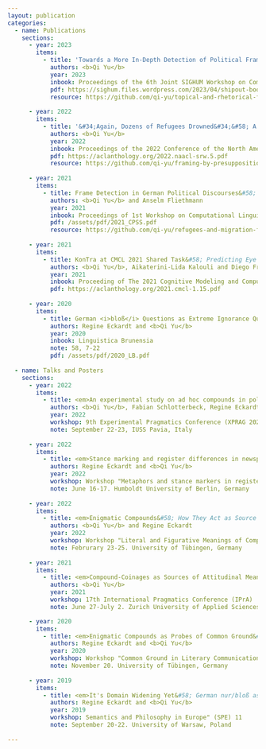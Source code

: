 ```yaml
---
layout: publication
categories:
  - name: Publications
    sections: 
      - year: 2023 
        items:
          - title: 'Towards a More In-Depth Detection of Political Framing' 
            authors: <b>Qi Yu</b>
            year: 2023
            inbook: Proceedings of the 6th Joint SIGHUM Workshop on Computational Linguistics for Cultural Heritage, Social Sciences, Humanities and Literature
            pdf: https://sighum.files.wordpress.com/2023/04/shipout-book-apr9.pdf
            resource: https://github.com/qi-yu/topical-and-rhetorical-framing
            
      - year: 2022 
        items:
          - title: '&#34;Again, Dozens of Refugees Drowned&#34;&#58; A Computational Study of Political Framing Evoked by Presuppositions' 
            authors: <b>Qi Yu</b>
            year: 2022
            inbook: Proceedings of the 2022 Conference of the North American Chapter of the Association for Computational Linguistics (NAACL)&#58; Student Research Workshop
            pdf: https://aclanthology.org/2022.naacl-srw.5.pdf
            resource: https://github.com/qi-yu/framing-by-presuppositions
            
      - year: 2021
        items:
          - title: Frame Detection in German Political Discourses&#58; How Far Can We Go Without Large-Scale Manual Corpus Annotation?
            authors: <b>Qi Yu</b> and Anselm Fliethmann
            year: 2021
            inbook: Proceedings of 1st Workshop on Computational Linguistics for Political Text Analysis (CPSS)
            pdf: /assets/pdf/2021_CPSS.pdf
            resource: https://github.com/qi-yu/refugees-and-migration-framing-vocabulary
            
      - year: 2021   
        items:
          - title: KonTra at CMCL 2021 Shared Task&#58; Predicting Eye Movements by Combining BERT with Surface, Linguistic and Behavioral Information
            authors: <b>Qi Yu</b>, Aikaterini-Lida Kalouli and Diego Frassinelli
            year: 2021
            inbook: Proceeding of The 2021 Cognitive Modeling and Computational Linguistics Workshop (CMCL)
            pdf: https://aclanthology.org/2021.cmcl-1.15.pdf
      
      - year: 2020
        items:
          - title: German <i>bloß</i> Questions as Extreme Ignorance Questions
            authors: Regine Eckardt and <b>Qi Yu</b>
            year: 2020
            inbook: Linguistica Brunensia 
            note: 58, 7-22
            pdf: /assets/pdf/2020_LB.pdf
      
  - name: Talks and Posters
    sections:
      - year: 2022
        items:
          - title: <em>An experimental study on ad hoc compounds in political discourse</em>
            authors: <b>Qi Yu</b>, Fabian Schlotterbeck, Regine Eckardt, and Britta Stolterfoht
            year: 2022
            workshop: 9th Experimental Pragmatics Conference (XPRAG 2022)
            note: September 22-23, IUSS Pavia, Italy
            
      - year: 2022 
        items:
          - title: <em>Stance marking and register differences in newspaper articles</em>
            authors: Regine Eckardt and <b>Qi Yu</b>
            year: 2022
            workshop: Workshop "Metaphors and stance markers in register variation (MeStaR)"
            note: June 16-17. Humboldt University of Berlin, Germany
          
      - year: 2022 
        items:
          - title: <em>Enigmatic Compounds&#58; How They Act as Source of Attitudinal Meaning</em>
            authors: <b>Qi Yu</b> and Regine Eckardt
            year: 2022
            workshop: Workshop "Literal and Figurative Meanings of Compounds"
            note: Februrary 23-25. University of Tübingen, Germany
            
      - year: 2021
        items:
          - title: <em>Compound-Coinages as Sources of Attitudinal Meaning</em>
            authors: <b>Qi Yu</b>
            year: 2021
            workshop: 17th International Pragmatics Conference (IPrA)
            note: June 27-July 2. Zurich University of Applied Sciences, Switzerland

      - year: 2020
        items:
          - title: <em>Enigmatic Compounds as Probes of Common Ground&#58; BILD and Other Media</em>
            authors: Regine Eckardt and <b>Qi Yu</b>
            year: 2020
            workshop: Workshop "Common Ground in Literary Communication”
            note: November 20. University of Tübingen, Germany
            
      - year: 2019
        items:
          - title: <em>It's Domain Widening Yet&#58; German nur/bloß as a Marker of Extreme Ignorance Questions</em>
            authors: Regine Eckardt and <b>Qi Yu</b>
            year: 2019
            workshop: Semantics and Philosophy in Europe" (SPE) 11
            note: September 20-22. University of Warsaw, Poland
            
---
```


